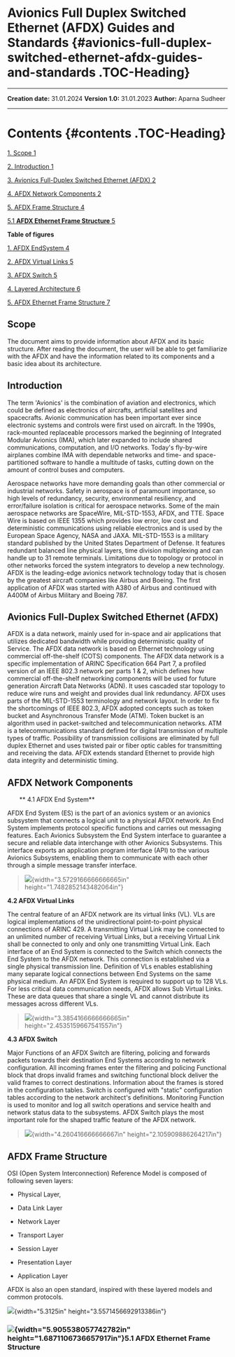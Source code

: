 **Avionics Full Duplex Switched Ethernet (AFDX)  Guides and Standards** {#avionics-full-duplex-switched-ethernet-afdx-guides-and-standards .TOC-Heading}
======================================================================

  -------------------- ----------------
                       
                       
                       
                       
                       
                       
                       
                       
                       
                       
                       
                       
                       
  **Creation date:**   31.01.2024
  **Version 1.0:**     31.01.2023
  **Author:**          Aparna Sudheer
  -------------------- ----------------

 **Contents** {#contents .TOC-Heading}
============

[1. Scope 1](#scope)

[2. Introduction 1](#introduction)

[3. Avionics Full-Duplex Switched Ethernet (AFDX)
2](#avionics-full-duplex-switched-ethernet-afdx)

[4. AFDX Network Components 2](#afdx-network-components)

[5. AFDX Frame Structure 4](#afdx-frame-structure)

[5.1 **AFDX Ethernet Frame Structure**
5](#afdx-ethernet-frame-structure)

**Table of figures**

[1. AFDX EndSystem 4](#_Toc157595270)

[2. AFDX Virtual Links 5](#_Toc157595271)

[3. AFDX Switch 5](#_Toc157595272)

[4. Layered Architecture 6](#_Toc157595273)

[5. AFDX Ethernet Frame Structure 7](#_Toc157595274)

Scope
-----

The document aims to provide information about AFDX and its basic
structure. After reading the document, the user will be able to get
familiarize with the AFDX and have the information related to its
components and a basic idea about its architecture.

Introduction
------------

The term 'Avionics' is the combination of aviation and electronics,
which could be defined as electronics of aircrafts, artificial
satellites and spacecrafts. Avionic communication has been important
ever since electronic systems and controls were first used on aircraft.
In the 1990s, rack-mounted replaceable processors marked the beginning
of Integrated Modular Avionics (IMA), which later expanded to include
shared communications, computation, and I/O networks. Today's
fly-by-wire airplanes combine IMA with dependable networks and time- and
space-partitioned software to handle a multitude of tasks, cutting down
on the amount of control buses and computers.

Aerospace networks have more demanding goals than other commercial or
industrial networks. Safety in aerospace is of paramount importance, so
high levels of redundancy, security, environmental resiliency, and
error/failure isolation is critical for aerospace networks. Some of the
main aerospace networks are SpaceWire, MIL-STD-1553, AFDX, and TTE.
Space Wire is based on IEEE 1355 which provides low error, low cost and
deterministic communications using reliable electronics and is used by
the European Space Agency, NASA and JAXA. MIL-STD-1553 is a military
standard published by the United States Department of Defense. It
features redundant balanced line physical layers, time division
multiplexing and can handle up to 31 remote terminals. Limitations due
to topology or protocol in other networks forced the system integrators
to develop a new technology. AFDX is the leading-edge avionics network
technology today that is chosen by the greatest aircraft companies like
Airbus and Boeing. The first application of AFDX was started with A380
of Airbus and continued with A400M of Airbus Military and Boeing 787.

Avionics Full-Duplex Switched Ethernet (AFDX)
---------------------------------------------

AFDX is a data network, mainly used for in-space and air applications
that utilizes dedicated bandwidth while providing deterministic quality
of Service. The AFDX data network is based on Ethernet technology using
commercial off-the-shelf (COTS) components. The AFDX data network is a
specific implementation of ARINC Specification 664 Part 7, a profiled
version of an IEEE 802.3 network per parts 1 & 2, which defines how
commercial off-the-shelf networking components will be used for future
generation Aircraft Data Networks (ADN). It uses cascaded star topology
to reduce wire runs and weight and provides dual link redundancy. AFDX
uses parts of the MIL-STD-1553 terminology and network layout. In order
to fix the shortcomings of IEEE 802.3, AFDX adopted concepts such as
token bucket and Asynchronous Transfer Mode (ATM). Token bucket is an
algorithm used in packet-switched and telecommunication networks. ATM is
a telecommunications standard defined for digital transmission of
multiple types of traffic. Possibility of transmission collisions are
eliminated by full duplex Ethernet and uses twisted pair or fiber optic
cables for transmitting and receiving the data. AFDX extends standard
Ethernet to provide high data integrity and deterministic timing.

AFDX Network Components
-----------------------

       ** 4.1 AFDX End System**

AFDX End System (ES) is the part of an avionics system or an avionics
subsystem that connects a logical unit to a physical AFDX network. An
End System implements protocol specific functions and carries out
messaging features. Each Avionics Subsystem the End System interface to
guarantee a secure and reliable data interchange with other Avionics
Subsystems. This interface exports an application program interface
(API) to the various Avionics Subsystems, enabling them to communicate
with each other through a simple message transfer interface.

> ![](media/image4.png){width="3.5729166666666665in"
> height="1.7482852143482064in"}

**4.2 AFDX Virtual Links**

The central feature of an AFDX network are its virtual links (VL). VLs
are logical implementations of the unidirectional point-to-point
physical connections of ARINC 429. A transmitting Virtual Link may be
connected to an unlimited number of receiving Virtual Links, but a
receiving Virtual Link shall be connected to only and only one
transmitting Virtual Link. Each interface of an End System is connected
to the Switch which connects the End System to the AFDX network. This
connection is established via a single physical transmission line.
Definition of VLs enables establishing many separate logical connections
between End Systems on the same physical medium. An AFDX End System is
required to support up to 128 VLs. For less critical data communication
needs, AFDX allows Sub Virtual Links. These are data queues that share a
single VL and cannot distribute its messages across different VLs.

> ![](media/image5.png){width="3.3854166666666665in"
> height="2.4535159667541557in"}

**4.3 AFDX Switch**

Major Functions of an AFDX Switch are filtering, policing and forwards
packets towards their destination End Systems according to network
configuration. All incoming frames enter the filtering and policing
Functional block that drops invalid frames and switching functional
block deliver the valid frames to correct destinations. Information
about the frames is stored in the configuration tables. Switch is
configured with "static" configuration tables according to the network
architect's definitions. Monitoring Function is used to monitor and log
all switch operations and service health and network status data to the
subsystems. AFDX Switch plays the most important role for the shaped
traffic feature of the AFDX network.  

> ![](media/image6.png){width="4.260416666666667in"
> height="2.105909886264217in"}

AFDX Frame Structure
--------------------

OSI (Open System Interconnection) Reference Model is composed of
following seven layers:

-   Physical Layer,

-   Data Link Layer

-   Network Layer

-   Transport Layer

-   Session Layer

-   Presentation Layer

-   Application Layer

AFDX is also an open standard, inspired with these layered models and
common protocols.

![](media/image7.JPG){width="5.3125in" height="3.5571456692913386in"}

### ![](media/image8.png){width="5.905538057742782in" height="1.6871106736657917in"}5.1 **AFDX Ethernet Frame Structure**
